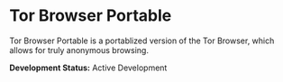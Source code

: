 # Tor Browser Portable

Tor Browser Portable is a portablized version of the Tor Browser, which allows for truly anonymous browsing.

<strong>Development Status:</strong> Active Development
